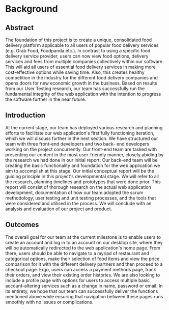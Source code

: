 # Background  
## Abstract    
The foundation of this project is to create a unique, consolidated food delivery platform
applicable to all users of popular food delivery services (e.g. Grab Food, Foodpanda etc.). In
contrast to using a specific food delivery service provider, users can now view food options,
delivery services and fees from multiple companies collectively within our software. This will
aid all users of essential food delivery services in making more cost-effective options while
saving time. Also, this creates healthy competition in the industry for the different food
delivery companies and opens doors for new economic growth in the business.
Based on results from our User Testing research, our team has successfully run the
fundamental integrity of the web application with the intention to progress the software
further in the near future.  

## Introduction  
At the current stage, our team has deployed various research and planning efforts to
facilitate our web application's first fully functioning iteration, which we will discuss further in
the next section. We have structured our team with three front-end developers and two back-
end developers working on the project concurrently. Our front-end team are tasked with
presenting our content in the most user-friendly manner, closely abiding by the research we
had done in our initial report. Our back-end team will be creating the basic functionality and
foundation for the web application we aim to accomplish at this stage. Our initial conceptual
report will be the guiding principle in this project's developmental stage. We will refer to all
the research, planning timelines and prototypes that were done prior.
This report will consist of thorough research on the actual web application development,
documentation of how our team adopted the scrum methodology, user testing and unit
testing processes, and the tools that were considered and utilised in the process. We will
conclude with an analysis and evaluation of our project and product.  

## Outcomes  
The overall goal for our team at the current milestone is to enable users to create an account
and log in to an account on our desktop site, where they will be automatically redirected to
the web application's home page. From there, users should be able to navigate to a myriad
of restaurant and categorical options, make their selection of food items and view the price
comparison for it with the different delivery partners and then proceed to a checkout page.
Ergo, users can access a payment methods page, track their orders, and view their existing
order histories. We are also looking to include a profile page with options for users to access
multiple basic account-altering services such as a change in name, password or email.
In its entirety, we hope that our team can successfully deliver the functions mentioned above
while ensuring that navigation between these pages runs smoothly with no issues or
complications.  
